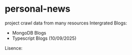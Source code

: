 # personal-news

project crawl data from many resources
Intergrated Blogs:

- MongoDB Blogs
- Typescript Blogs (10/09/2025)

Lisence:

